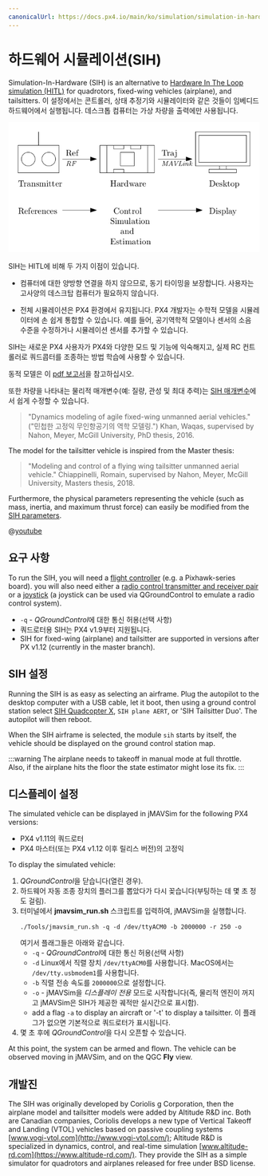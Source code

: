 ```yaml
---
canonicalUrl: https://docs.px4.io/main/ko/simulation/simulation-in-hardware
---
```


# 하드웨어 시뮬레이션(SIH)

Simulation-In-Hardware (SIH) is an alternative to [Hardware In The Loop simulation (HITL)](../simulation/hitl.md) for quadrotors, fixed-wing vehicles (airplane), and tailsitters. 이 설정에서는 콘트롤러, 상태 추정기와 시뮬레이터와 같은 것들이 임베디드 하드웨어에서 실행됩니다. 데스크톱 컴퓨터는 가상 차량을 출력에만 사용됩니다.

![MAVLink API 시뮬레이터](../../assets/diagrams/SIH_diagram.png)

SIH는 HITL에 비해 두 가지 이점이 있습니다.
- 컴퓨터에 대한 양방향 연결을 하지 않으므로, 동기 타이밍을 보장합니다. 사용자는 고사양의 데스크탑 컴퓨터가 필요하지 않습니다.

- 전체 시뮬레이션은 PX4 환경에서 유지됩니다. PX4 개발자는 수학적 모델을 시뮬레이터에 손 쉽게 통합할 수 있습니다. 예를 들어, 공기역학적 모델이나 센서의 소음 수준을 수정하거나 시뮬레이션 센서를 추가할 수 있습니다.

SIH는 새로운 PX4 사용자가 PX4와 다양한 모드 및 기능에 익숙해지고, 실제 RC 컨트롤러로 쿼드콥터를 조종하는 방법 학습에 사용할 수 있습니다.

동적 모델은 이 [pdf 보고서](https://github.com/PX4/Devguide/raw/master/assets/simulation/SIH_dynamic_model.pdf)을 참고하십시오.

또한 차량을 나타내는 물리적 매개변수(예: 질량, 관성 및 최대 추력)는 [SIH 매개변수](../advanced_config/parameter_reference.md#simulation-in-hardware)에서 쉽게 수정할 수 있습니다.
> "Dynamics modeling of agile fixed-wing unmanned aerial vehicles." ("민첩한 고정익 무인항공기의 역학 모델링.") Khan, Waqas, supervised by Nahon, Meyer, McGill University, PhD thesis, 2016.

The model for the tailsitter vehicle is inspired from the Master thesis:
> "Modeling and control of a flying wing tailsitter unmanned aerial vehicle." Chiappinelli, Romain, supervised by Nahon, Meyer, McGill University, Masters thesis, 2018.

Furthermore, the physical parameters representing the vehicle (such as mass, inertia, and maximum thrust force) can easily be modified from the [SIH parameters](../advanced_config/parameter_reference.md#simulation-in-hardware).

@[youtube](https://youtu.be/PzIpSCRD8Jo)

## 요구 사항

To run the SIH, you will need a [flight controller](../flight_controller/README.md) (e.g. a Pixhawk-series board). you will also need either a [radio control transmitter and receiver pair](../getting_started/rc_transmitter_receiver.md) or a [joystick](https://docs.qgroundcontrol.com/en/SetupView/Joystick.html) (a joystick can be used via QGroundControl to emulate a radio control system).

- `-q` - *QGroundControl*에 대한 통신 허용(선택 사항)
- 쿼드로터용 SIH는 PX4 v1.9부터 지원됩니다.
- SIH for fixed-wing (airplane) and tailsitter are supported in versions after PX v1.12 (currently in the master branch).

## SIH 설정

Running the SIH is as easy as selecting an airframe. Plug the autopilot to the desktop computer with a USB cable, let it boot, then using a ground control station select [SIH Quadcopter X](../airframes/airframe_reference.md#simulation-copter), `SIH plane AERT`, or 'SIH Tailsitter Duo'. The autopilot will then reboot.

When the SIH airframe is selected, the module `sih` starts by itself, the vehicle should be displayed on the ground control station map.

:::warning
The airplane needs to takeoff in manual mode at full throttle. Also, if the airplane hits the floor the state estimator might lose its fix.
:::

## 디스플레이 설정

The simulated vehicle can be displayed in jMAVSim for the following PX4 versions:
- PX4 v1.11의 쿼드로터
- PX4 마스터(또는 PX4 v1.12 이후 릴리스 버전)의 고정익

To display the simulated vehicle:
1. *QGroundControl*을 닫습니다(열린 경우).
1. 하드웨어 자동 조종 장치의 플러그를 뽑았다가 다시 꽂습니다(부팅하는 데 몇 초 정도 걸림).
1. 터미널에서 **jmavsim_run.sh** 스크립트를 입력하여, jMAVSim을 실행합니다.
   ```
   ./Tools/jmavsim_run.sh -q -d /dev/ttyACM0 -b 2000000 -r 250 -o
   ```
   여기서 플래그들은 아래와 같습니다.
   - `-q` - *QGroundControl*에 대한 통신 허용(선택 사항)
   - `-d` Linux에서 직렬 장치 `/dev/ttyACM0`를 사용합니다. MacOS에서는 `/dev/tty.usbmodem1`를 사용합니다.
   - `-b` 직렬 전송 속도를 `2000000`으로 설정합니다.
   - `-o` - jMAVSim을 *디스플레이 전용* 모드로 시작합니다(즉, 물리적 엔진이 꺼지고 jMAVSim은 SIH가 제공한 궤적만 실시간으로 표시함).
   - add a flag `-a` to display an aircraft or '-t' to display a tailsitter. 이 플래그가 없으면 기본적으로 쿼드로터가 표시됩니다.
1. 몇 초 후에 *QGroundControl*을 다시 오픈할 수 있습니다.

At this point, the system can be armed and flown. The vehicle can be observed moving in jMAVSim, and on the QGC __Fly__ view.


## 개발진

The SIH was originally developed by Coriolis g Corporation, then the airplane model and tailsitter models were added by Altitude R&D inc. Both are Canadian companies, Coriolis develops a new type of Vertical Takeoff and Landing (VTOL) vehicles based on passive coupling systems [www.vogi-vtol.com](http://www.vogi-vtol.com/); Altitude R&D is specialized in dynamics, control, and real-time simulation [www.altitude-rd.com](https://www.altitude-rd.com/). They provide the SIH as a simple simulator for quadrotors and airplanes released for free under BSD license.
